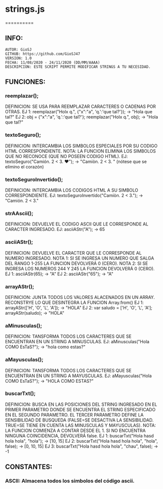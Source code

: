 # strings.js
==========
## INFO:
	AUTOR: GioSJ
	GITHUB: https://github.com/GioSJ47
	VERSION: 1.0
	FECHA: 11/08/2020 - 24/11/2020 (DD/MM/AAAA)
	DESCRIPCION: ESTE SCRIPT PERMITE MODIFICAR STRINGS A TU NECESIDAD.
	
## FUNCIONES:
### reemplazar();
DEFINICION: SE USA PARA REEMPLAZAR CARACTERES O CADENAS POR OTRAS.
EJ 1: reemplazar("Holx q.", {"x":"a", 'q.':'que tal?'}); -> "Hola que tal?"
EJ 2: obj = {"x":"a", 'q.':'que tal?'};
      reemplazar("Holx q.", obj); -> "Hola que tal?"
	
### textoSeguro();
DEFINICION: INTERCAMBIA LOS SIMBOLOS ESPECIALES POR SU CODIGO HTML CORRESPONDIENTE.
NOTA: LA FUNCION ELIMINA LOS SIMBOLOS QUE NO RECONOCE (QUE NO POSEEN CODIGO HTML).
EJ: textoSeguro("Camión. 2 < 3. ♥"); -> "Cami&#242;n. 2 &#60; 3. "   (nótese que se elimino el corazón)

### textoSeguroInvertido();
DEFINICION: INTERCAMBIA LOS CODIGOS HTML A SU SIMBOLO CORRESPONDIENTE.
EJ: textoSeguroInvertido("Cami&#242;n. 2 &#60; 3."); -> "Camión. 2 < 3."
### strAAscii();
DEFINICION: DEVUELVE EL CODIGO ASCII QUE LE CORRESPONDE AL CARACTER INGRESADO.
EJ: asciiAStr("A"); -> 65

### asciiAStr();
DEFINICION: DEVUELVE EL CARACTER QUE LE CORRESPONDE AL NUMERO INGRESADO.
NOTA 1: SI SE INGRESA UN NUMERO QUE SALGA DEL RANGO 1-255 LA FUNCION DEVOLVERÁ 0 (CERO).
NOTA 2: SI SE INGRESA LOS NUMEROS 244 Y 245 LA FUNCION DEVOLVERÁ 0 (CERO).
EJ 1: asciiAStr(65); -> "A"
EJ 2: asciiAStr("65"); -> "A"

### arrayAStr();
DEFINICION: JUNTA TODOS LOS VALORES ALACENADOS EN UN ARRAY. RECONSTRYE LO QUE DESINTEGRA LA FUNCION Array.from()
EJ 1: arrayAStr(['H', 'O', 'L', 'A']); -> "HOLA"
EJ 2: var saludo = ['H', 'O', 'L', 'A'];
	  arrayAStr(saludo); -> "HOLA"

### aMinusculas();
DEFINICION: TANSFORMA TODOS LOS CARACTERES QUE SE ENCUENTRAN EN UN STRING A MINUSCULAS.
EJ: aMinusculas("Hola COMO EsTaS?"); -> "hola como estas?"

### aMayusculas();
DEFINICION: TANSFORMA TODOS LOS CARACTERES QUE SE ENCUENTRAN EN UN STRING A MAYUSCULAS.
EJ: aMayusculas("Hola COMO EsTaS?"); -> "HOLA COMO ESTAS?"

### buscarTxt();
DEFINICION: BUSCA EN LAS POSICIONES DEL STRING INGRESADO EN EL PRIMER PARAMETRO DONDE SE ENCUENTRA EL STRING ESPECIFICADO EN EL SEGUNDO PARAMETRO. EL TERCER PARAMETRO DEFINE LA SENSIBILIDAD DE BUSQUEDA (FALSE=SE DESACTIVA LA SENSIBILIDAD. TRUE=SE TIENE EN CUENTA LAS MINUSCULAS Y MAYUSCULAS).
NOTA: LA FUNCION COMIENZA A CONTAR DESDE EL 1. SI NO ENCUENTRA NINGUNA COINCIDENCIA, DEVOLVERÁ false.
EJ 1: buscarTxt("Hola hasd hola hola", "hola");        -> [10, 15]
EJ 2: buscarTxt("Hola hasd hola hola", "hola", false); -> [0, 10, 15]
EJ 3: buscarTxt("Hola hasd hola hola", "chau", false); -> -1
		
## CONSTANTES:
### ASCII: Almacena todos los simbolos del código ascii.
